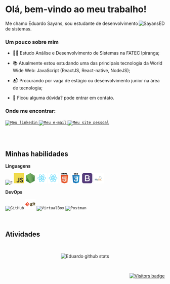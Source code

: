 # Olá, bem-vindo ao meu trabalho! 

<img align="right" src="https://github-readme-stats.vercel.app/api/top-langs/?username=SayansED&hide=html&vue&theme=dracula" alt="SayansED" />

<p>
  Me chamo Eduardo Sayans, sou estudante de desenvolvimento de sistemas. 
</p>

### Um pouco sobre mim

- 👨‍💻 Estudo Análise e Desenvolvimento de Sistemas na FATEC Ipiranga;

- 📚 Atualmente estou estudando uma das principais tecnologia da World Wide Web: JavaScript (ReactJS, React-native, NodeJS); 

- 📬 Procurando por vaga de estágio ou desenvolvimento junior na área de tecnologia;

- 💬 Ficou alguma dúvida? pode entrar em contato.

### Onde me encontrar:

<a href="https://br.linkedin.com/in/eduardo-sayans">
  <code><img alt="Meu linkedin" width="28" src="https://www.flaticon.com/svg/vstatic/svg/174/174857.svg?token=exp=1615826535~hmac=80eaea9a63ef456ef371496cdc1db4fc" /></code>
</a>

<a href="mailto:contato@eduardosayans.com">
  <code><img alt="Meu e-mail" width="32" src="https://www.flaticon.com/svg/vstatic/svg/281/281769.svg?token=exp=1615824936~hmac=6503ebb5b8861a2c56e45298db5b8668" /></code>
</a>

<a href="https://www.eduardosayans.com/">
  <code><img alt="Meu site pessoal" width="32" src="https://img.icons8.com/cotton/64/000000/website.png" /></code>
</a>


<br/><br/>

## Minhas habilidades

**Linguagens**

<code><img height="32" src="https://cdn.iconscout.com/icon/free/png-512/c-programming-569564.png" alt="c"/></code>
<code><img height="32" src="https://raw.githubusercontent.com/github/explore/80688e429a7d4ef2fca1e82350fe8e3517d3494d/topics/javascript/javascript.png" alt="Javascript"/></code>
<code><img height="32" src="https://raw.githubusercontent.com/github/explore/80688e429a7d4ef2fca1e82350fe8e3517d3494d/topics/nodejs/nodejs.png" alt="Nodejs"/></code>
<code><img height="32" src="https://raw.githubusercontent.com/github/explore/80688e429a7d4ef2fca1e82350fe8e3517d3494d/topics/react/react.png" alt="React"/></code>
<code><img height="32" src="https://raw.githubusercontent.com/github/explore/80688e429a7d4ef2fca1e82350fe8e3517d3494d/topics/react-native/react-native.png" alt="React-native"/></code>
<code><img height="32" src="https://raw.githubusercontent.com/github/explore/80688e429a7d4ef2fca1e82350fe8e3517d3494d/topics/html/html.png" alt="HTML5"/></code>
<code><img height="32" src="https://raw.githubusercontent.com/github/explore/80688e429a7d4ef2fca1e82350fe8e3517d3494d/topics/css/css.png" alt="CSS"/></code>
<code><img height="32" src="https://raw.githubusercontent.com/github/explore/80688e429a7d4ef2fca1e82350fe8e3517d3494d/topics/bootstrap/bootstrap.png" alt="Bootstrap"/></code>
<code><img height="32" src="https://raw.githubusercontent.com/github/explore/80688e429a7d4ef2fca1e82350fe8e3517d3494d/topics/mysql/mysql.png" alt="MySQL"/></code>

**DevOps**

<code><img height="32" src="https://cdn3.iconfinder.com/data/icons/inficons/512/github.png" alt="GitHub"/></code>
<code><img height="32" src="https://raw.githubusercontent.com/github/explore/80688e429a7d4ef2fca1e82350fe8e3517d3494d/topics/git/git.png" alt="Git"/></code>
<code><img height="32" src="https://img.utdstc.com/icon/c2f/773/c2f7733df6524599afea694769062bc12d389fb4178f8be7b644c5e802fbbc17:200" alt="VirtualBox"/></code>
<code><img height="32" src="https://user-images.githubusercontent.com/2676579/34940598-17cc20f0-f9be-11e7-8c6d-f0190d502d64.png" alt="Postman"/></code>


<br/>

## Atividades

<br/>

<p align="center">
  <img src="https://github-readme-stats.vercel.app/api?username=sayansed&show_icons=true&theme=dracula" alt="Eduardo github stats" />
</p>

<br/>

<p align="right">
  <a href="https://badges.pufler.dev">
      <img src="https://badges.pufler.dev/visits/sayansed/sayansed" alt="Visitors badge" />
   </a>
</p>
